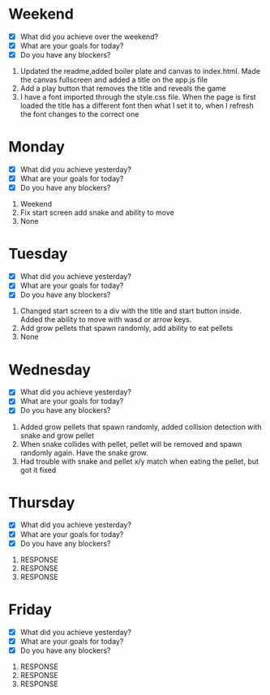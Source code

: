# Weekend
- [x] What did you achieve over the weekend?
- [x] What are your goals for today?
- [x] Do you have any blockers?
1. Updated the readme,added boiler plate and canvas to index.html. Made the canvas fullscreen and added a title on the app.js file
2. Add a play button that removes the title and reveals the game
3. I have a font imported through the style.css file. When the page is first loaded the title has a different font then what I set it to, when I refresh the font changes to the correct one

# Monday
- [x] What did you achieve yesterday?
- [x] What are your goals for today?
- [x] Do you have any blockers?
1. Weekend 
2. Fix start screen add snake and ability to move
3. None

# Tuesday
- [x] What did you achieve yesterday?
- [x] What are your goals for today?
- [x] Do you have any blockers?
1. Changed start screen to a div with the title and start button inside. Added the ability to move with wasd or arrow keys.
2. Add grow pellets that spawn randomly, add ability to eat pellets
3. None

# Wednesday
- [x] What did you achieve yesterday?
- [x] What are your goals for today?
- [x] Do you have any blockers?
1. Added grow pellets that spawn randomly, added collision detection with snake and grow pellet
2. When snake collides with pellet, pellet will be removed and spawn randomly again. Have the snake grow.
3. Had trouble with snake and pellet x/y match when eating the pellet, but got it fixed

# Thursday
- [x] What did you achieve yesterday?
- [x] What are your goals for today?
- [x] Do you have any blockers?
1. RESPONSE
2. RESPONSE
3. RESPONSE

# Friday
- [x] What did you achieve yesterday?
- [x] What are your goals for today?
- [x] Do you have any blockers?
1. RESPONSE
2. RESPONSE
3. RESPONSE


